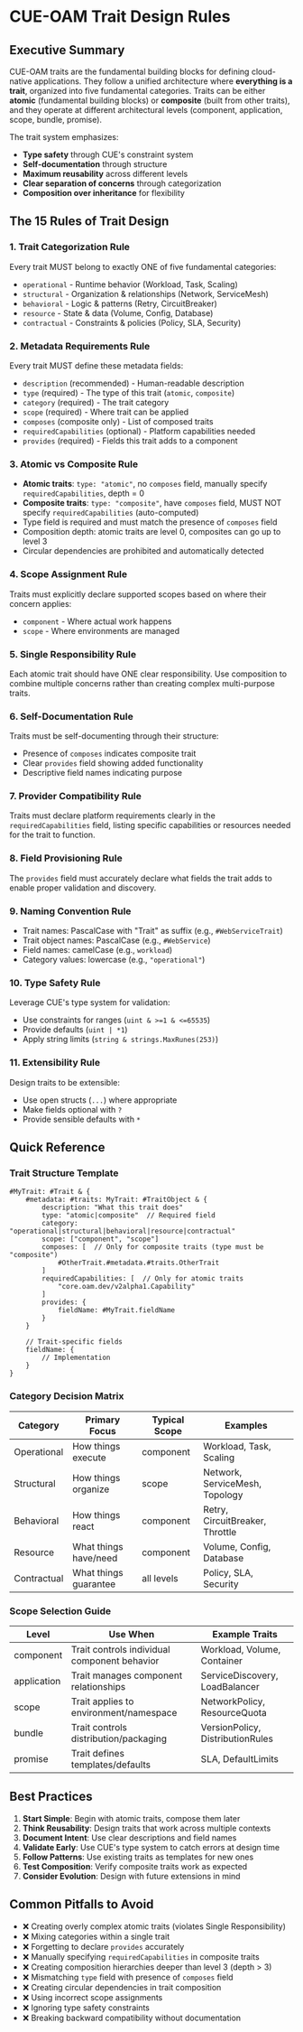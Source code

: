 # CUE-OAM Trait Design Rules

## Executive Summary

CUE-OAM traits are the fundamental building blocks for defining cloud-native applications. They follow a unified architecture where **everything is a trait**, organized into five fundamental categories. Traits can be either **atomic** (fundamental building blocks) or **composite** (built from other traits), and they operate at different architectural levels (component, application, scope, bundle, promise).

The trait system emphasizes:

- **Type safety** through CUE's constraint system
- **Self-documentation** through structure
- **Maximum reusability** across different levels
- **Clear separation of concerns** through categorization
- **Composition over inheritance** for flexibility

## The 15 Rules of Trait Design

### 1. **Trait Categorization Rule**

Every trait MUST belong to exactly ONE of five fundamental categories:

- `operational` - Runtime behavior (Workload, Task, Scaling)
- `structural` - Organization & relationships (Network, ServiceMesh)
- `behavioral` - Logic & patterns (Retry, CircuitBreaker)
- `resource` - State & data (Volume, Config, Database)
- `contractual` - Constraints & policies (Policy, SLA, Security)

### 2. **Metadata Requirements Rule**

Every trait MUST define these metadata fields:

- `description` (recommended) - Human-readable description
- `type` (required) -  The type of this trait (`atomic`, `composite`)
- `category` (required) - The trait category
- `scope` (required) - Where trait can be applied
- `composes` (composite only) - List of composed traits
- `requiredCapabilities` (optional) - Platform capabilities needed
- `provides` (required) - Fields this trait adds to a component

### 3. **Atomic vs Composite Rule**

- **Atomic traits**: `type: "atomic"`, no `composes` field, manually specify `requiredCapabilities`, depth = 0
- **Composite traits**: `type: "composite"`, have `composes` field, MUST NOT specify `requiredCapabilities` (auto-computed)
- Type field is required and must match the presence of `composes` field
- Composition depth: atomic traits are level 0, composites can go up to level 3
- Circular dependencies are prohibited and automatically detected

### 4. **Scope Assignment Rule**

Traits must explicitly declare supported scopes based on where their concern applies:

- `component` - Where actual work happens
- `scope` - Where environments are managed

### 5. **Single Responsibility Rule**

Each atomic trait should have ONE clear responsibility. Use composition to combine multiple concerns rather than creating complex multi-purpose traits.

### 6. **Self-Documentation Rule**

Traits must be self-documenting through their structure:

- Presence of `composes` indicates composite trait
- Clear `provides` field showing added functionality
- Descriptive field names indicating purpose

### 7. **Provider Compatibility Rule**

Traits must declare platform requirements clearly in the `requiredCapabilities` field, listing specific capabilities or resources needed for the trait to function.

### 8. **Field Provisioning Rule**

The `provides` field must accurately declare what fields the trait adds to enable proper validation and discovery.

### 9. **Naming Convention Rule**

- Trait names: PascalCase with "Trait" as suffix (e.g., `#WebServiceTrait`)
- Trait object names: PascalCase (e.g., `#WebService`)
- Field names: camelCase (e.g., `workload`)
- Category values: lowercase (e.g., `"operational"`)

### 10. **Type Safety Rule**

Leverage CUE's type system for validation:

- Use constraints for ranges (`uint & >=1 & <=65535`)
- Provide defaults (`uint | *1`)
- Apply string limits (`string & strings.MaxRunes(253)`)

### 11. **Extensibility Rule**

Design traits to be extensible:

- Use open structs (`...`) where appropriate
- Make fields optional with `?`
- Provide sensible defaults with `*`

## Quick Reference

### Trait Structure Template

```cue
#MyTrait: #Trait & {
    #metadata: #traits: MyTrait: #TraitObject & {
        description: "What this trait does"
        type: "atomic|composite"  // Required field
        category: "operational|structural|behavioral|resource|contractual"
        scope: ["component", "scope"]
        composes: [  // Only for composite traits (type must be "composite")
            #OtherTrait.#metadata.#traits.OtherTrait
        ]
        requiredCapabilities: [  // Only for atomic traits
            "core.oam.dev/v2alpha1.Capability"
        ]
        provides: {
            fieldName: #MyTrait.fieldName
        }
    }
    
    // Trait-specific fields
    fieldName: {
        // Implementation
    }
}
```

### Category Decision Matrix

| Category | Primary Focus | Typical Scope | Examples |
|----------|--------------|---------------|----------|
| Operational | How things execute | component | Workload, Task, Scaling |
| Structural | How things organize | scope | Network, ServiceMesh, Topology |
| Behavioral | How things react | component | Retry, CircuitBreaker, Throttle |
| Resource | What things have/need | component | Volume, Config, Database |
| Contractual | What things guarantee | all levels | Policy, SLA, Security |

### Scope Selection Guide

| Level | Use When | Example Traits |
|-------|----------|----------------|
| component | Trait controls individual component behavior | Workload, Volume, Container |
| application | Trait manages component relationships | ServiceDiscovery, LoadBalancer |
| scope | Trait applies to environment/namespace | NetworkPolicy, ResourceQuota |
| bundle | Trait controls distribution/packaging | VersionPolicy, DistributionRules |
| promise | Trait defines templates/defaults | SLA, DefaultLimits |

## Best Practices

1. **Start Simple**: Begin with atomic traits, compose them later
2. **Think Reusability**: Design traits that work across multiple contexts
3. **Document Intent**: Use clear descriptions and field names
4. **Validate Early**: Use CUE's type system to catch errors at design time
5. **Follow Patterns**: Use existing traits as templates for new ones
6. **Test Composition**: Verify composite traits work as expected
7. **Consider Evolution**: Design with future extensions in mind

## Common Pitfalls to Avoid

- ❌ Creating overly complex atomic traits (violates Single Responsibility)
- ❌ Mixing categories within a single trait
- ❌ Forgetting to declare `provides` accurately
- ❌ Manually specifying `requiredCapabilities` in composite traits
- ❌ Creating composition hierarchies deeper than level 3 (depth > 3)
- ❌ Mismatching `type` field with presence of `composes` field
- ❌ Creating circular dependencies in trait composition
- ❌ Using incorrect scope assignments
- ❌ Ignoring type safety constraints
- ❌ Breaking backward compatibility without documentation

